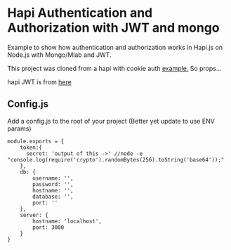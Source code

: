 Hapi Authentication and Authorization with JWT and mongo
==========

Example to show how authentication and authorization works in Hapi.js on Node.js with Mongo/Mlab and JWT.

This project was cloned from a hapi with cookie auth [example.](https://medium.com/@poeticninja/authentication-and-authorization-with-hapi-5529b5ecc8ec#.12z6lpcao) So props...

hapi JWT is from [here](https://github.com/dwyl/hapi-auth-jwt2)


Config.js
-----------
Add a config.js to the root of your project (Better yet update to use ENV params)

```javascrpt
module.exports = {
    token:{
      secret: 'output of this ->' //node -e "console.log(require('crypto').randomBytes(256).toString('base64'));"
    },
    db: {
        username: '',
        password: '',
        hostname: '',
        database: '',
        port: ''
    },
    server: {
        hostname: 'localhost',
        port: 3000
    }
}
```
